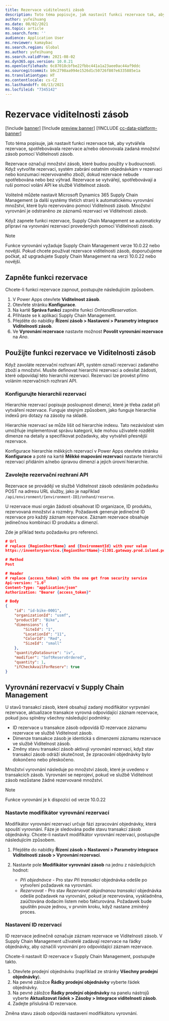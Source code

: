 ```yaml
---
title: Rezervace viditelnosti zásob
description: Toto téma popisuje, jak nastavit funkci rezervace tak, aby vytvářela rezervace, spotřebovávala rezervace a/nebo obnovovala zadaná množství zásob pomocí Viditelnosti zásob.
author: yufeihuang
ms.date: 08/02/2021
ms.topic: article
ms.search.form: ''
audience: Application User
ms.reviewer: kamaybac
ms.search.region: Global
ms.author: yufeihuang
ms.search.validFrom: 2021-08-02
ms.dyn365.ops.version: 10.0.21
ms.openlocfilehash: 6c87018cbfbe22fbbc441a1a23aee0ac44af9ddc
ms.sourcegitcommit: b9c2798aa994e1526d1c50726f807e6335885e1a
ms.translationtype: HT
ms.contentlocale: cs-CZ
ms.lasthandoff: 08/13/2021
ms.locfileid: "7345142"
---
```

# <a name="inventory-visibility-reservations"></a>Rezervace viditelnosti zásob

[!include [banner](../includes/banner.md)]
[!include [preview banner](../includes/preview-banner.md)]
[!INCLUDE [cc-data-platform-banner](../../includes/cc-data-platform-banner.md)]

Toto téma popisuje, jak nastavit funkci rezervace tak, aby vytvářela rezervace, spotřebovávala rezervace a/nebo obnovovala zadaná množství zásob pomocí Viditelnosti zásob.

Rezervace označují množství zásob, které budou použity v budoucnosti. Když vytvoříte rezervaci, systém zabrání ostatním objednávkám v rezervaci nebo konzumaci rezervovaného zboží, dokud rezervace nebude spotřebována nebo bez výhrad. Rezervace se vytvářejí, spotřebovávají a ruší pomocí volání API ke službě Viditelnost zásob.

Volitelně můžete nastavit Microsoft Dynamics 365 Supply Chain Management (a další systémy třetích stran) k automatickému vyrovnání množství, které bylo rezervováno pomocí Viditelnosti zásob. Množství vyrovnání je odstraněno ze záznamů rezervací ve Viditelnosti zásob.

Když zapnete funkci rezervace, Supply Chain Management se automaticky připraví na vyrovnání rezervací provedených pomocí Viditelnosti zásob.

> [!NOTE]
> Funkce vyrovnání vyžaduje Supply Chain Management verze 10.0.22 nebo novější. Pokud chcete používat rezervace viditelnosti zásob, doporučujeme počkat, až upgradujete Supply Chain Management na verzi 10.0.22 nebo novější.

## <a name="turn-on-the-reservation-feature"></a>Zapněte funkci rezervace

Chcete-li funkci rezervace zapnout, postupujte následujícím způsobem.

1. V Power Apps otevřete **Viditelnost zásob**.
1. Otevřete stránku **Konfigurace**.
1. Na kartě **Správa funkcí** zapněte funkci *OnHandReservation*.
1. Přihlaste se k aplikaci Supply Chain Management.
1. Přejděte do nabídky **Řízení zásob \> Nastavení \> Parametry integrace Viditelnosti zásob**.
1. Ve **Vyrovnání rezervace** nastavte možnost **Povolit vyrovnání rezervace** na *Ano*.

## <a name="use-the-reservation-feature-in-inventory-visibility"></a>Použijte funkci rezervace ve Viditelnosti zásob

Když zavoláte rezervační rozhraní API, systém označí rezervaci zadaného zboží a množství. Musíte definovat hierarchii rezervací a odesílat žádosti, které odpovídají této hierarchii rezervací. Rezervaci lze provést přímo voláním rezervačních rozhraní API.

### <a name="configure-the-reservation-hierarchy"></a>Konfigurujte hierarchii rezervací

Hierarchie rezervací popisuje posloupnost dimenzí, které je třeba zadat při vytváření rezervace. Funguje stejným způsobem, jako funguje hierarchie indexů pro dotazy na zásoby na skladě.

Hierarchie rezervací se může lišit od hierarchie indexu. Tato nezávislost vám umožňuje implementovat správu kategorií, kde mohou uživatelé rozdělit dimenze na detaily a specifikovat požadavky, aby vytvářeli přesnější rezervace.

Konfigurace hierarchie měkkých rezervací v Power Apps otevřete stránku **Konfigurace** a poté na kartě **Měkké mapování rezervací** nastavte hierarchii rezervací přidáním a/nebo úpravou dimenzí a jejich úrovní hierarchie.

### <a name="call-the-reservation-api"></a>Zavolejte rezervační rozhraní API

Rezervace se provádějí ve službě Viditelnost zásob odesláním požadavku POST na adresu URL služby, jako je například `/api/environment/{environment-ID}/onhand/reserve`.

U rezervace musí orgán žádosti obsahovat ID organizace, ID produktu, rezervovaná množství a rozměry. Požadavek generuje jedinečné ID rezervace pro každý záznam rezervace. Záznam rezervace obsahuje jedinečnou kombinaci ID produktu a dimenzí.

Zde je příklad textu požadavku pro referenci.

```json
# Url
# replace {RegionShortName} and {EnvironmentId} with your value
https://inventoryservice.{RegionShortName}-il301.gateway.prod.island.powerapps.com/api/environment/{EnvironmentId}/onhand/reserve

# Method
Post

# Header
# replace {access_token} with the one get from security service
Api-version: "1.0"
Content-Type: "application/json"
Authorization: "Bearer {access_token}"

# Body
{
    "id": "id-bike-0001",
    "organizationId": "usmf",
    "productId": "Bike",
    "dimensions": {
        "SiteId": "1",
        "LocationId": "11",
        "ColorId": "Red",
        "SizeId": "small"
    },
    "quantityDataSource": "iv",
    "modifier": "SoftReservOrdered",
    "quantity": 1,
    "ifCheckAvailForReserv": true
}
```

## <a name="offset-reservations-in-supply-chain-management"></a>Vyrovnání rezervacví v Supply Chain Management

U stavů transakcí zásob, které obsahují zadaný modifikátor vyrpvnání rezervace, aktualizace transakce vyrovná odpovídající záznam rezervace, pokud jsou splněny všechny následující podmínky:

- ID rezervace u transakce zásob odpovídá ID rezervace záznamu rezervace ve službě Viditelnost zásob.
- Dimenze transakce zásob je identická s dimenzemi záznamu rezervace ve službě Viditelnost zásob.
- Změny stavu transakcí zásob aktivují vyrovnání rezervací, když stav transakcí zásob odráží skutečnost, že zpracování objednávky bylo dokončeno nebo přeskočeno.

Množství vyrovnání následuje po množství zásob, které je uvedeno v transakcích zásob. Vyrovnání se neprojeví, pokud ve službě Viditelnost zásob nezůstane žádné rezervované množství.

> [!NOTE]
> Funkce vyrovnání je k dispozici od verze 10.0.22

### <a name="set-up-the-reserve-offset-modifier"></a>Nastavte modifikátor vyrovnání rezervací

Modifikátor vyrovnání rezervací určuje fázi zpracování objednávky, která spouští vyrovnání. Fáze je sledována podle stavu transakcí zásob objednávky. Chcete-li nastavit modifikátor vyrovnání rezervací, postupujte následujícím způsobem.

1. Přejděte do nabídky **Řízení zásob \> Nastavení \> Parametry integrace Viditelnosti zásob \> Vyrovnání rezervací**.
1. Nastavte pole **Modifikátor vyrovnání zásob** na jednu z následujících hodnot:

    - *Při objednávce* - Pro stav *Při transakci* objednávka odešle po vytvoření požadavek na vyrovnání.
    - *Rezervovat* - Pro stav *Rezervovat objednanou transakci* objednávka odešle požadavek na vyrovnání, pokud je rezervována, vyskladněna, zaúčtována dodacím listem nebo fakturována. Požadavek bude spuštěn pouze jednou, v prvním kroku, když nastane zmíněný proces.

### <a name="set-up-reservation-ids"></a>Nastavení ID rezervací

ID rezervace jedinečně označuje záznam rezervace ve Viditelnosti zásob. V Supply Chain Management uživatelé zadávají rezervace na řádky objednávky, aby označili vyrovnání pro odpovídající záznam rezervace.

Chcete-li nastavit ID rezervace v Supply Chain Management, postupujte takto.

1. Otevřete prodejní objednávku (například ze stránky **Všechny prodejní objednávky**).
1. Na pevné záložce **Řádky prodejní objednávky** vyberte řádek objednávky.
1. Na pevné záložce **Řádky prodejní objednávky** na panelu nástrojů vyberte **Aktualizovat řádek \> Zásoby \> Integrace viditelnosti zásob**.
1. Zadejte příslušná ID rezervace.

Změna stavu zásob odpovídá nastavení modifikátoru vyrovnání.
